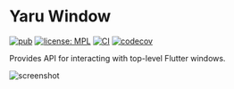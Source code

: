 # Yaru Window

[![pub](https://img.shields.io/pub/v/yaru_window.svg)](https://pub.dev/packages/yaru_window)
[![license: MPL](https://img.shields.io/badge/license-MPL-magenta.svg)](https://opensource.org/licenses/MPL-2.0)
[![CI](https://github.com/ubuntu-flutter-community/yaru_window.dart/actions/workflows/ci.yaml/badge.svg)](https://github.com/ubuntu-flutter-community/yaru_window.dart/actions/workflows/ci.yaml)
[![codecov](https://codecov.io/gh/ubuntu-flutter-community/yaru_window.dart/branch/main/graph/badge.svg?token=VW6IF6EH8Q)](https://codecov.io/gh/ubuntu-flutter-community/yaru_window.dart)

Provides API for interacting with top-level Flutter windows.

![screenshot](https://raw.githubusercontent.com/ubuntu-flutter-community/yaru_window.dart/main/example/screenshot.png)
